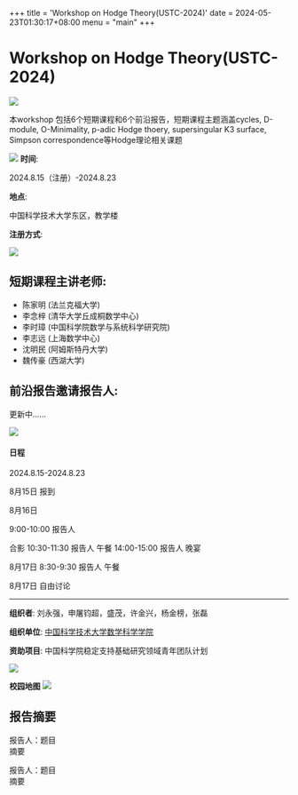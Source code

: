 +++
title = 'Workshop on Hodge Theory(USTC-2024)'
date = 2024-05-23T01:30:17+08:00
menu = "main"
+++


# Workshop on Hodge Theory(USTC-2024)
![](https://cdn.jsdelivr.net/gh/nichole2023/pi@main/data/20240522235721.png)

本workshop 包括6个短期课程和6个前沿报告，短期课程主题涵盖cycles, D-module, O-Minimality,  p-adic Hodge thoery, supersingular K3 surface, Simpson correspondence等Hodge理论相关课题

![](https://cdn.jsdelivr.net/gh/nichole2023/pi@main/data/20240523000355.png)
**时间**:

2024.8.15（注册）-2024.8.23

**地点**:

中国科学技术大学东区，教学楼

**注册方式**: 


![](https://cdn.jsdelivr.net/gh/nichole2023/pi@main/data/20240523000355.png)


## 短期课程主讲老师:
- 陈家明 (法兰克福大学)
- 李念梓 (清华大学丘成桐数学中心)
- 李时璋 (中国科学院数学与系统科学研究院)
- 李志远 (上海数学中心)
- 沈明民 (阿姆斯特丹大学)
- 魏传豪 (西湖大学)


## 前沿报告邀请报告人:
更新中......

![](https://cdn.jsdelivr.net/gh/nichole2023/pi@main/data/20240523000355.png)

#### 日程

2024.8.15-2024.8.23


8月15日
报到
  

   
8月16日 

9:00-10:00 报告人 

合影 
10:30-11:30 报告人 
午餐 
14:00-15:00 报告人 
晚宴
  

   
8月17日 
8:30-9:30 报告人 
午餐 
  

   
8月17日 
自由讨论
  


---

**组织者**: 刘永强，申屠钧超，盛茂，许金兴，杨金榜，张磊


**组织单位**: [中国科学技术大学数学科学学院](https://math.ustc.edu.cn/)

**资助项目**: 中国科学院稳定支持基础研究领域青年团队计划

![](https://cdn.jsdelivr.net/gh/nichole2023/pi@main/data/20240523000355.png)

**校园地图**
![](https://www.ustc.edu.cn/__local/E/1D/C2/D8FA8F6B58664E70A761F93FE7A_A2797589_73D4A.jpg)

## 报告摘要   
  
报告人：题目   
摘要   
   

   
报告人：题目   
摘要   
   
